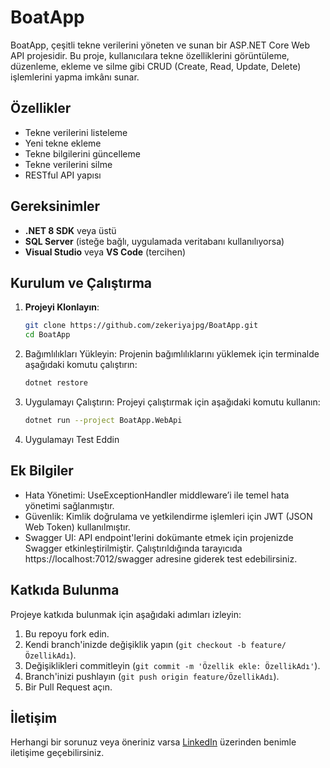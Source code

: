 # BoatApp

BoatApp, çeşitli tekne verilerini yöneten ve sunan bir ASP.NET Core Web API projesidir. Bu proje, kullanıcılara tekne özelliklerini görüntüleme, düzenleme, ekleme ve silme gibi CRUD (Create, Read, Update, Delete) işlemlerini yapma imkânı sunar.

## Özellikler

- Tekne verilerini listeleme
- Yeni tekne ekleme
- Tekne bilgilerini güncelleme
- Tekne verilerini silme
- RESTful API yapısı

## Gereksinimler

- **.NET 8 SDK** veya üstü
- **SQL Server** (isteğe bağlı, uygulamada veritabanı kullanılıyorsa)
- **Visual Studio** veya **VS Code** (tercihen)

## Kurulum ve Çalıştırma

1. **Projeyi Klonlayın**:
   ```bash
   git clone https://github.com/zekeriyajpg/BoatApp.git
   cd BoatApp
2. Bağımlılıkları Yükleyin: Projenin bağımlılıklarını yüklemek için terminalde aşağıdaki komutu çalıştırın:

    ```bash 
    dotnet restore
3. Uygulamayı Çalıştırın: Projeyi çalıştırmak için aşağıdaki komutu kullanın:
    ```bash
    dotnet run --project BoatApp.WebApi
4. Uygulamayı Test Eddin

## Ek Bilgiler
- Hata Yönetimi: UseExceptionHandler middleware’i ile temel hata yönetimi sağlanmıştır.
- Güvenlik: Kimlik doğrulama ve yetkilendirme işlemleri için JWT (JSON Web Token) kullanılmıştır.
-  Swagger UI: API endpoint'lerini dokümante etmek için projenizde Swagger etkinleştirilmiştir. Çalıştırıldığında tarayıcıda 
    https://localhost:7012/swagger adresine giderek test edebilirsiniz.

## Katkıda Bulunma

Projeye katkıda bulunmak için aşağıdaki adımları izleyin:

1. Bu repoyu fork edin.
2. Kendi branch'inizde değişiklik yapın (`git checkout -b feature/ÖzellikAdı`).
3. Değişiklikleri commitleyin (`git commit -m 'Özellik ekle: ÖzellikAdı'`).
4. Branch'inizi pushlayın (`git push origin feature/ÖzellikAdı`).
5. Bir Pull Request açın.

## İletişim

Herhangi bir sorunuz veya öneriniz varsa [LinkedIn](https://www.linkedin.com/in/zekeriya-palabıyık-58a764213/) üzerinden benimle iletişime geçebilirsiniz.


